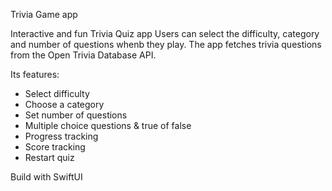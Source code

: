 Trivia Game app

Interactive and fun Trivia Quiz app
Users can select the difficulty, category and number of questions whenb they play. The app fetches trivia questions from the Open Trivia Database API.

Its features: 
- Select difficulty
- Choose a category
- Set number of questions
- Multiple choice questions & true of false
- Progress tracking
- Score tracking
- Restart quiz

Build with SwiftUI
